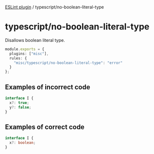 [ESLint plugin](https://ilyub.github.io/eslint-plugin/) / typescript/no-boolean-literal-type

# typescript/no-boolean-literal-type

Disallows boolean literal type.

```ts
module.exports = {
  plugins: ["misc"],
  rules: {
    "misc/typescript/no-boolean-literal-type": "error"
  }
};
```

## Examples of incorrect code

```ts
interface I {
  x?: true;
  y?: false;
}
```

## Examples of correct code

```ts
interface I {
  x?: boolean;
}
```